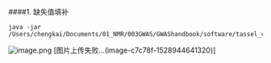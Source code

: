 ####1. 缺失值填补
```
java -jar /Users/chengkai/Documents/01_NMR/003GWAS/GWAShandbook/software/tassel_v5/sTASSEL.jar
```
![image.png](https://upload-images.jianshu.io/upload_images/6634703-005a836a6a755557.png?imageMogr2/auto-orient/strip%7CimageView2/2/w/1240)
[图片上传失败...(image-c7c78f-1528944641320)]
